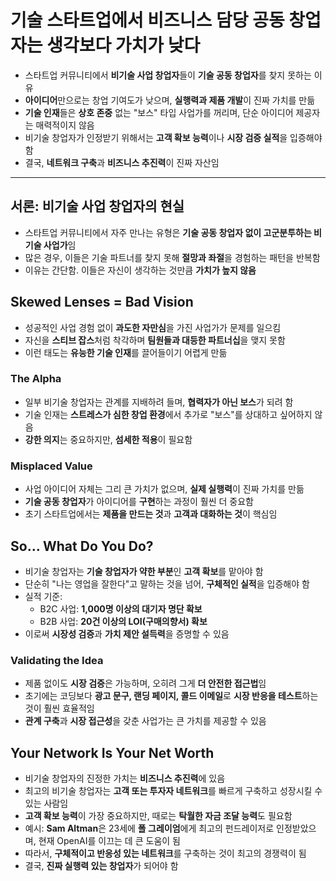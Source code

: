# 기술 스타트업에서 비즈니스 담당 공동 창업자는 생각보다 가치가 낮다


* 스타트업 커뮤니티에서 **비기술 사업 창업자**들이 **기술 공동 창업자**를 찾지 못하는 이유
* **아이디어**만으로는 창업 기여도가 낮으며, **실행력과 제품 개발**이 진짜 가치를 만듦
* **기술 인재**들은 **상호 존중** 없는 "보스" 타입 사업가를 꺼리며, 단순 아이디어 제공자는 매력적이지 않음
* 비기술 창업자가 인정받기 위해서는 **고객 확보 능력**이나 **시장 검증 실적**을 입증해야 함
* 결국, **네트워크 구축**과 **비즈니스 추진력**이 진짜 자산임

---

서론: 비기술 사업 창업자의 현실
------------------

* 스타트업 커뮤니티에서 자주 만나는 유형은 **기술 공동 창업자 없이 고군분투하는 비기술 사업가**임
* 많은 경우, 이들은 기술 파트너를 찾지 못해 **절망과 좌절**을 경험하는 패턴을 반복함
* 이유는 간단함. 이들은 자신이 생각하는 것만큼 **가치가 높지 않음**

Skewed Lenses = Bad Vision
--------------------------

* 성공적인 사업 경험 없이 **과도한 자만심**을 가진 사업가가 문제를 일으킴
* 자신을 **스티브 잡스**처럼 착각하며 **팀원들과 대등한 파트너십**을 맺지 못함
* 이런 태도는 **유능한 기술 인재**를 끌어들이기 어렵게 만듦

### The Alpha

* 일부 비기술 창업자는 관계를 지배하려 들며, **협력자가 아닌 보스**가 되려 함
* 기술 인재는 **스트레스가 심한 창업 환경**에서 추가로 "보스"를 상대하고 싶어하지 않음
* **강한 의지**는 중요하지만, **섬세한 적용**이 필요함

### Misplaced Value

* 사업 아이디어 자체는 그리 큰 가치가 없으며, **실제 실행력**이 진짜 가치를 만듦
* **기술 공동 창업자**가 아이디어를 **구현**하는 과정이 훨씬 더 중요함
* 초기 스타트업에서는 **제품을 만드는 것**과 **고객과 대화하는 것**이 핵심임

So… What Do You Do?
-------------------

* 비기술 창업자는 **기술 창업자가 약한 부분**인 **고객 확보**를 맡아야 함
* 단순히 "나는 영업을 잘한다"고 말하는 것을 넘어, **구체적인 실적**을 입증해야 함
* 실적 기준:
  + B2C 사업: **1,000명 이상의 대기자 명단 확보**
  + B2B 사업: **20건 이상의 LOI(구매의향서) 확보**
* 이로써 **시장성 검증**과 **가치 제안 설득력**을 증명할 수 있음

### Validating the Idea

* 제품 없이도 **시장 검증**은 가능하며, 오히려 그게 **더 안전한 접근법**임
* 초기에는 코딩보다 **광고 문구, 랜딩 페이지, 콜드 이메일**로 **시장 반응을 테스트**하는 것이 훨씬 효율적임
* **관계 구축**과 **시장 접근성**을 갖춘 사업가는 큰 가치를 제공할 수 있음

Your Network Is Your Net Worth
------------------------------

* 비기술 창업자의 진정한 가치는 **비즈니스 추진력**에 있음
* 최고의 비기술 창업자는 **고객 또는 투자자 네트워크**를 빠르게 구축하고 성장시킬 수 있는 사람임
* **고객 확보 능력**이 가장 중요하지만, 때로는 **탁월한 자금 조달 능력**도 필요함
* 예시: **Sam Altman**은 23세에 **폴 그레이엄**에게 최고의 펀드레이저로 인정받았으며, 현재 OpenAI를 이끄는 데 큰 도움이 됨
* 따라서, **구체적이고 반응성 있는 네트워크**를 구축하는 것이 최고의 경쟁력이 됨
* 결국, **진짜 실행력 있는 창업자**가 되어야 함

